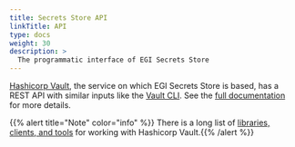 ```yaml
---
title: Secrets Store API
linkTitle: API
type: docs
weight: 30
description: >
  The programmatic interface of EGI Secrets Store
---
```


[Hashicorp Vault](https://www.vaultproject.io/), the service on which
EGI Secrets Store is based, has a REST API with similar inputs like the
[Vault CLI](../cli#vault-cli). See the
[full documentation](https://www.vaultproject.io/api) for more details.

{{% alert title="Note" color="info" %}} There is a long list of
[libraries, clients, and tools](https://www.vaultproject.io/api-docs/relatedtools)
for working with Hashicorp Vault.{{% /alert %}}
